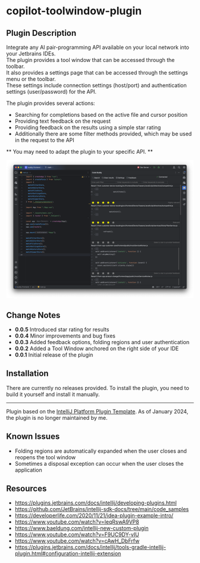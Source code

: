 # copilot-toolwindow-plugin

## Plugin Description

Integrate any AI pair-programming API available on your local network into your Jetbrains IDEs.<br>
The plugin provides a tool window that can be accessed through the toolbar.<br>
It also provides a settings page that can be accessed through the settings menu or the toolbar.<br>
These settings include connection settings (host/port) and authentication settings (user/password) for the API.<br>

The plugin provides several actions:<br>
  * Searching for completions based on the active file and cursor position
  * Providing text feedback on the request
  * Providing feedback on the results using a simple star rating
  * Additionally there are some filter methods provided, which may be used in the request to the API

** You may need to adapt the plugin to your specific API. **<br>

![toolwindow_screenshot](src/main/resources/toolwindow.png)

## Change Notes

<ul>
    <li><b>0.0.5</b> Introduced star rating for results</li>
    <li><b>0.0.4</b> Minor improvements and bug fixes</li>
    <li><b>0.0.3</b> Added feedback options, folding regions and user authentication</li>
    <li><b>0.0.2</b> Added a Tool Window anchored on the right side of your IDE</li>
    <li><b>0.0.1</b> Initial release of the plugin</li>
</ul>

## Installation
  
There are currently no releases provided. To install the plugin, you need to build it yourself and install it manually.

---
Plugin based on the [IntelliJ Platform Plugin Template][template].
As of January 2024, the plugin is no longer maintained by me.

[template]: https://github.com/JetBrains/intellij-platform-plugin-template

## Known Issues

- Folding regions are automatically expanded when the user closes and reopens the tool window
- Sometimes a disposal exception can occur when the user closes the application

## Resources

- https://plugins.jetbrains.com/docs/intellij/developing-plugins.html
- https://github.com/JetBrains/intellij-sdk-docs/tree/main/code_samples
- https://developerlife.com/2020/11/21/idea-plugin-example-intro/
- https://www.youtube.com/watch?v=IeqRswA9VP8
- https://www.baeldung.com/intellij-new-custom-plugin
- https://www.youtube.com/watch?v=F9UC9DY-vIU
- https://www.youtube.com/watch?v=cAwH_DbFrfw
- https://plugins.jetbrains.com/docs/intellij/tools-gradle-intellij-plugin.html#configuration-intellij-extension
